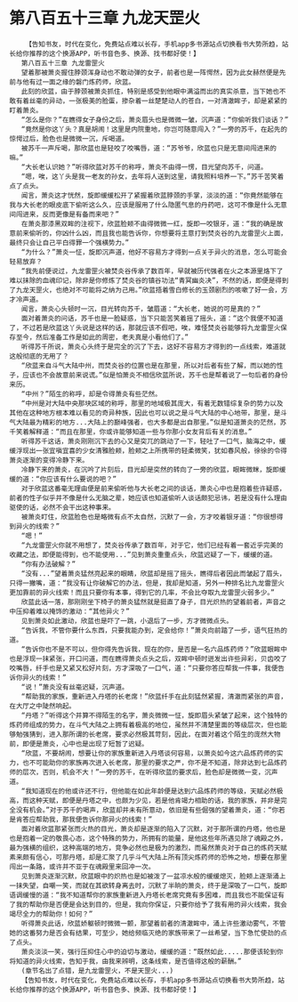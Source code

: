 # 第八百五十三章 九龙天罡火
        【告知书友，时代在变化，免费站点难以长存，手机app多书源站点切换看书大势所趋，站长给你推荐的这个换源APP，听书音色多、换源、找书都好使！】
       第八百五十三章 九龙雷罡火
       望着那被萧炎握住脖颈浑身动也不敢动弹的女子，前者也是一阵愕然，因为此女赫然便是先前与他有过一面之缘的磐门炼药师，欣蓝。
       此刻的欣蓝，由于脖颈被萧炎抓住，特别是感受到他眼中满溢而出的真实杀意，当下她也不敢有着丝毫的异动，一张极美的脸蛋，掺杂着一丝楚楚动人的苍白，一对清澈眸子，却是紧紧的盯着萧炎。
       “怎么是你？”在瞧得女子身份之后，萧炎眉头也是微微一皱，沉声道：“你偷听我们谈话？”
       “竟然是你这丫头？真是胡闹！这里是内院重地，你岂可随意闯入？”一旁的苏千，在起先的惊愕过后，脸色也是微微一沉，斥喝道。
       被苏千一声斥喝，那欣蓝也是轻咬了咬嘴唇，道：“苏爷爷，欣蓝也只是无意间闯进来的嘛。”
       “大长老认识她？”听得欣蓝对苏千的称呼，萧炎不由得一愣，目光望向苏千，问道。
       “嗯，唉，这丫头是我一老友的孙女，去年将人送到这里，请我照料培养一下。”苏千苦笑着点了点头。
       闻言，萧炎这才恍然，旋即缓缓松开了紧握着欣蓝脖颈的手掌，淡淡的道：“你竟然能够在我与大长老的眼皮底下偷听这么久，应该是服用了什么隐匿气息的丹药吧，这可不像是什么无意间闯进来，反而更像是有备而来吧？”
       在萧炎那漆黑双眸的注视下，欣蓝脸颊不由得微微一红，旋即一咬银牙，道：“我的确是故意前来偷听的，你凶什么凶，而且我也能告诉你，你想要将主意打到焚炎谷的九龙雷罡火上面，最终只会让自己平白得罪一个强横势力。”
       “为什么？”萧炎一怔，旋即沉声道，他好不容易方才得到一点关于异火的消息，怎么可能会轻易放弃？
       “我先前便说过，九龙雷罡火被焚炎谷传承了数百年，早就被历代强者在火之本源里烙下了难以抹除的血魂印记，除非是你修炼了焚炎谷的镇谷功法“青冥幽炎决”，不然的话，即便是得到了九龙天罡火，也绝对不可能将之纳为己用。”欣蓝捂着雪白修长的玉颈剧烈的咳嗽了好一会，方才冷声道。
       闻言，萧炎心头顿时一沉，目光转向苏千，皱眉道：“大长老，她说的可是真的？”
       面对着萧炎的问话，苏千也是一脸疑惑，当下只能苦笑着摇了摇头，道：“这个我便不知道了，不过若是欣蓝这丫头说是这样的话，那就应该不假吧，唉，难怪焚炎谷能够将九龙雷罡火保存至今，然后准备工作是如此的周密，老夫真是小看他们了。”
       听得苏千所说，萧炎心头终于是完全的沉了下去，这好不容易方才得到的一点线索，难道就这般彻底的无用了？
       “欣蓝来自斗气大陆中州，而焚炎谷的位置也是在那里，所以对后者有些了解，而以她的性子，应该也不会故意前来说谎。”似是怕萧炎不相信欣蓝所说，苏千也是帮着说了一句后者的身份来历。
       “中州？”陌生的称呼，却是令得萧炎有些茫然。
       “中州是对大陆中央那块区域的称呼，那里的地域极其庞大，有着无数错综复杂的势力以及其他在这种地方根本难以看见的奇异种族，因此也可以说之是斗气大陆的中心地带，那里，是斗气大陆最为精彩的地方...大陆上的巅峰强者，也大多都是出自那里。”似是知道萧炎的茫然，苏千笑着解释道：“而且在那里，你或许能够知道一些与你那小女友背后有关的消息。”
       听得苏千这话，萧炎刚刚沉下去的心又是突兀的跳动了一下，轻吐了一口气，脑海之中，缓缓浮现出一张宜嗔宜喜的少女清雅脸颊，脸颊之上所携带的轻柔微笑，犹如春风般，徐徐的令得萧炎逐渐的变得冷静下来。
       冷静下来的萧炎，在沉吟了片刻后，目光却是突然的转向了一旁的欣蓝，眼眸微眯，旋即缓缓的道：“你应该有什么要说的吧？”
       对于欣蓝这番毫无理由便是前来偷听他与大长老之间的谈话，萧炎心中也是抱着些许疑惑，前者的性子似乎并不像是什么无脑之辈，她应该也知道偷听人谈话颇犯忌讳，若是没有什么理由驱使的话，必然不会干出这种事来。
       被萧炎盯住，欣蓝脸色也是略微有点不太自然，沉默了一会，方才咬着银牙道：“你很想得到异火的线索？”
       “嗯！”
       “九龙雷罡火你就不用想了，焚炎谷传承了数百年，对于它，他们已经有着一套近乎完美的收藏之法，即便能得到，也不能使用...”见到萧炎重重点头，欣蓝迟疑了一下，缓缓的道。
       “你有办法破解？”
       “没有...”望着萧炎猛然亮起来的眼睛，欣蓝却是摇了摇头，瞧得后者因此而皱起了眉头，只得一撇嘴，道：“我没有让你破解它的办法，但是，我却是知道，另外一种排名比九龙雷罡火更加靠前的异火线索！而且只要你有本事，得到它的几率，不会比夺取九龙雷罡火弱多少。”
       欣蓝此话一落，那刚刚坐下椅子的萧炎猛然就是挺直了身子，目光炽热的望着前者，声音之中压抑着难以掩饰的激动：“其他异火？”
       见到萧炎如此激动，欣蓝也是吓了一跳，小退后了一步，方才微微点头。
       “告诉我，不管你要什么东西，只要我能办到，定会给你！”萧炎向前踏了一步，语气狂热的道。
       “告诉你也不是不可以，但你得先告诉我，现在的你，是否是一名六品炼药师？”欣蓝眼眸中也是浮现一抹紧张，开口问道，而在瞧得萧炎点头之后，双眸中顿时迸发出许些异彩，贝齿咬了咬嘴唇，纤手也是又紧又松好片刻，方才深吸了一口气，道：“只要你答应帮我一件事，我便告诉你异火的线索！”
       “说！”萧炎没有丝毫迟疑，沉声道。
       “帮助我的家族，重新进入丹塔的长老席！”欣蓝纤手在此刻猛然紧握，清澈而紧张的声音，在大厅之中陡然响起。
       “丹塔？”听得这个并算不得陌生的名字，萧炎微微一怔，旋即眉头紧皱了起来，这个独特的炼药师组成的势力，在斗气大陆之上拥有着极高的地位，虽然并不清楚里面的等级层次，但也能够勉强猜到，进入那所谓的长老席，要求必然极其苛刻，因此，在面对着这个陌生的庞然大物前，即便是萧炎，心中也是出现了短暂了迟疑。
       “欣蓝，不要胡闹，想要让你的家族重新进入丹塔谈何容易，以萧炎如今这六品炼药师的实力，也不可能助你的家族再次进入长老席，那里的要求之严，你不是不知道，除非达到七品炼药师的层次，否则，机会不大！”一旁的苏千，在听得欣蓝的要求后，脸色却是微微一变，沉声道。
       “我知道现在的他或许还不行，但他能在如此年龄便是达到六品炼药师的等级，天赋必然极高，而这种天赋，即便是丹塔之中，也颇为少见，若是他肯竭力相助的话，我的家族，并非是完全没有机会。”对于苏千的喝声，欣蓝却并未有所意动，依旧是有些倔强的望着萧炎，道：“你若是肯答应帮助我，那我便告诉你那异火的线索！”
       面对着欣蓝那紧张而火热的目光，萧炎却是逐渐的陷入了沉默，对于那所谓的丹塔，他也是也是抱着一定的敬畏心态，这个特殊的势力，所拥有的能量，是他这些年所遇见除了魂殿之外，最为强横的组织，这种高端的地方，竞争必然也是极为的激烈，而虽然萧炎对于自己的炼药天赋素来颇有信心，可那丹塔，却是汇聚了几乎斗气大陆上所有顶尖炼药师的恐怖之地，想要在那里闯出一条路，或许并不亚于在魂殿里来回冲一次。
       见到萧炎逐渐沉默，欣蓝眼中的炽热也是如被泼了一盆凉水般的缓缓熄灭，脸颊上逐渐涌上一抹失望，自嘲一笑，而就在其欲转身离去时，沉默了半晌的萧炎，终于是深吸了一口气，旋即语调缓慢的道：“我不知道帮你的家族重新进入丹塔长老席究竟有多困难，而且我也不能保证有了我的帮助你是否便是会达到目的，但是，我向你保证，只要你给予了我有用的异火线索，我会竭尽全力的帮助你！如何？”
       听得萧炎此话，欣蓝娇躯顿时微微一颤，那望着前者的清澈眸中，涌上许些激动雾气，不管她的这番努力是否会有结果，可至少，她给频临灭绝的家族带来了一丝希望，当下急忙使劲的点了点头。
       萧炎淡淡一笑，强行压抑住心中的迫切与激动，缓缓的道：“既然如此.....那便该轮到你将知道的异火线索，告知于我，由我来辨明，这条线索，是否值得这般的薪酬。”
       (章节名出了点错，是九龙雷罡火，不是天罡火...)
       【告知书友，时代在变化，免费站点难以长存，手机app多书源站点切换看书大势所趋，站长给你推荐的这个换源APP，听书音色多、换源、找书都好使！】